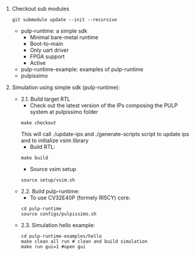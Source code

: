 1. Checkout sub modules
    ```
    git submodule update --init --recursive
    ```
    * pulp-runtime: a simple sdk
        * Minimal bare-metal runtime
        * Boot-to-main
        * Only uart driver
        * FPGA support
        * Active
    * pulp-runtime-example: examples of pulp-runtime
    * pulpissimo

2. Simulation using simple sdk (pulp-runtime):
    * 2.1. Build target RTL
        * Check out the latest version of the IPs composing the PULP system at pulpissimo folder
        ```
        make checkout
        ```
        This will call ./update-ips and ./generate-scripts script to update ips and to initialize vsim library
        * Build RTL:
        ```
        make build
        ```
        * Source vsim setup
        ```
        source setup/vsim.sh
        ```
    * 2.2. Build pulp-runtime:
        * To use CV32E40P (formely RI5CY) core:
        ```
        cd pulp-runtime
        source configs/pulpissimo.sh
        ```
    * 2.3. Simulation hello example:
        ```
        cd pulp-runtime-examples/hello
        make clean all run # clean and build simulation
        make run gui=1 #open gui
        ```